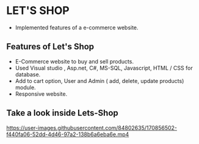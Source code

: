 
# LET'S SHOP

- Implemented features of a e-commerce website.
 

## Features of Let's Shop

 - E-Commerce website to buy and sell products.
 - Used Visual studio , Asp.net, C#, MS-SQL, Javascript, HTML / CSS for database.
 - Add to cart option, User and Admin ( add, delete, update products) module.
 - Responsive website.


## Take a look inside Lets-Shop 
https://user-images.githubusercontent.com/84802635/170856502-f440fa06-52dd-4d46-97a2-138b6a6eba6e.mp4

